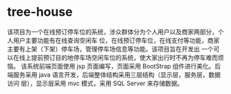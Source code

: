 # tree-house
该项目为一个在线预订停车位的系统，涉众群体分为个人用户以及商家两部分，个人用户主要功能有在线查询空闲车
位，在线预订停车位，在线支付等功能，商家主要有上架（下架）停车场，管理停车场信息等功能。该项目旨在开发出
一个可以在线上提前预订目的地停车场空闲车位的系统，使大家出行时不再为停车难而烦恼。
该系统前端页面使用 jsp 页面编写，页面采用
BootStrap 组件进行美化。后端服务采用 java 语言开发，后端整体结构采用三层结构（显示层，服务层，数据访问
层），显示层采用 mvc 模式，采用 SQL Server 来存储数据。
